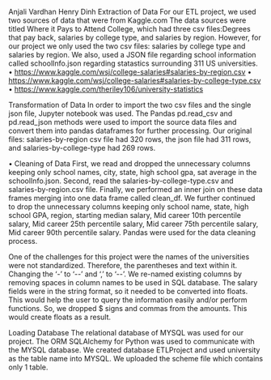 Anjali Vardhan
Henry Dinh
Extraction of Data
For our ETL project, we used two sources of data that were from Kaggle.com 
The data sources were titled Where it Pays to Attend College, which had three csv files:Degrees that pay back, salaries by college type, and salaries by region. However, for our project we only used the two csv files: salaries by college type and salaries by region. We also, used a JSON file regarding school information called schoolInfo.json regarding statastics surrounding 311 US universities. 
•	https://www.kaggle.com/wsj/college-salaries#salaries-by-region.csv
•	https://www.kaggle.com/wsj/college-salaries#salaries-by-college-type.csv
•	https://www.kaggle.com/theriley106/university-statistics

 Transformation of Data
In order to import the two csv files and the single json file, Jupyter notebook was used. The Pandas pd.read_csv and pd.read_json methods were used to import the source data files and convert them into pandas dataframes for further processing. Our original files: salaries-by-region csv file had 320 rows, the json file had 311 rows, and salaries-by-college-type had 269 rows. 

•	Cleaning of Data
First, we read and dropped the unnecessary columns keeping only school names, city, state, high school gpa, sat average in the schoolInfo.json. Second, read the salaries-by-college-type.csv and salaries-by-region.csv file. Finally, we performed an inner join on these data frames merging into one data frame called clean_df. We further continued to drop the unnecessary columns keeping only school name, state, high school GPA, region, starting median salary, Mid career 10th percentile salary, Mid career 25th percentile salary, Mid career 75th percentile salary, Mid career 90th percentile salary. 
Pandas were used for the data cleaning process. 

One of the challenges for this project were the names of the universities were not standardized. Therefore, the parentheses and text within it. Changing the ‘-’ to ‘--’ and   ‘,’ to ‘--’.  We re-named existing columns by removing spaces in column names to be used in SQL database. The salary fields were in the string format, so it needed to be converted into floats. This would help the user to query the information easily and/or perform functions. So, we dropped $ signs and commas from the amounts. This would create floats as a result. 


Loading Database
The relational database of MYSQL was used for our project. The ORM SQLAlchemy for Python was used to communicate with the MYSQL database. We created database  ETLProject and used university as the table name into MYSQL. We uploaded the scheme file which contains only 1 table. 

